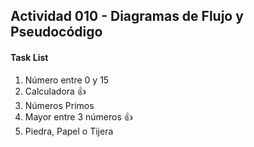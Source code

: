 ## Actividad 010 - Diagramas de Flujo y Pseudocódigo


#### Task List

1. Número entre 0 y 15
2. Calculadora :+1:
3. Números Primos
4. Mayor entre 3 números :+1:
5. Piedra, Papel o Tijera